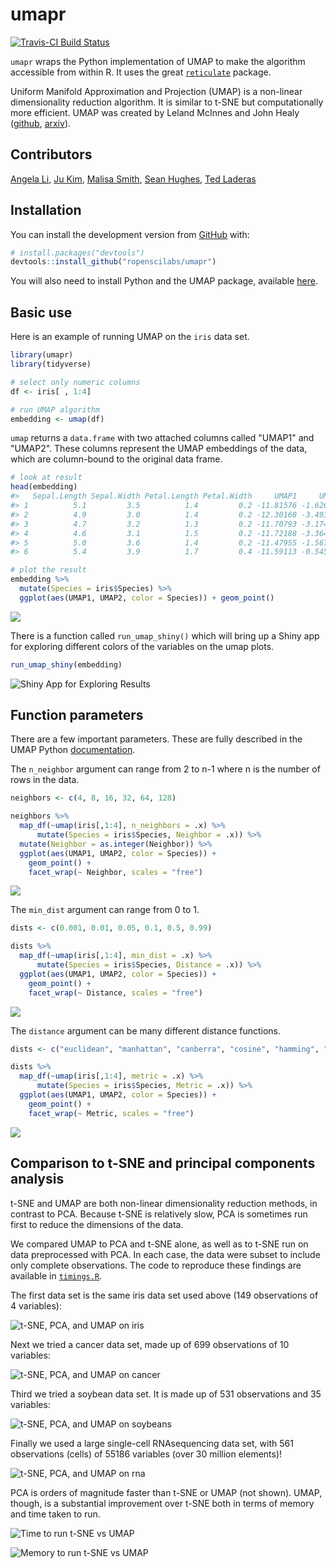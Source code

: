 
<!-- README.md is generated from README.Rmd. Please edit that file -->
umapr
=====

[![Travis-CI Build Status](https://travis-ci.org/ropenscilabs/umapr.svg?branch=master)](https://travis-ci.org/ropenscilabs/umapr)

`umapr` wraps the Python implementation of UMAP to make the algorithm accessible from within R. It uses the great [`reticulate`](https://cran.r-project.org/web/packages/reticulate/index.html) package.

Uniform Manifold Approximation and Projection (UMAP) is a non-linear dimensionality reduction algorithm. It is similar to t-SNE but computationally more efficient. UMAP was created by Leland McInnes and John Healy ([github](https://github.com/lmcinnes/umap), [arxiv](https://arxiv.org/abs/1802.03426)).

Contributors
------------

[Angela Li](https://github.com/angela-li), [Ju Kim](https://github.com/juyeongkim), [Malisa Smith](https://github.com/malisas), [Sean Hughes](https://github.com/seaaan), [Ted Laderas](https://github.com/laderast)

Installation
------------

You can install the development version from [GitHub](https://github.com/) with:

``` r
# install.packages("devtools")
devtools::install_github("ropenscilabs/umapr")
```

You will also need to install Python and the UMAP package, available [here](https://github.com/lmcinnes/umap).

Basic use
---------

Here is an example of running UMAP on the `iris` data set.

``` r
library(umapr)
library(tidyverse)

# select only numeric columns
df <- iris[ , 1:4]

# run UMAP algorithm
embedding <- umap(df)
```

`umap` returns a `data.frame` with two attached columns called "UMAP1" and "UMAP2". These columns represent the UMAP embeddings of the data, which are column-bound to the original data frame.

``` r
# look at result
head(embedding)
#>   Sepal.Length Sepal.Width Petal.Length Petal.Width     UMAP1     UMAP2
#> 1          5.1         3.5          1.4         0.2 -11.81576 -1.626384
#> 2          4.9         3.0          1.4         0.2 -12.30168 -3.493116
#> 3          4.7         3.2          1.3         0.2 -11.70793 -3.174258
#> 4          4.6         3.1          1.5         0.2 -11.72188 -3.364316
#> 5          5.0         3.6          1.4         0.2 -11.47955 -1.567784
#> 6          5.4         3.9          1.7         0.4 -11.59113 -0.545537

# plot the result
embedding %>% 
  mutate(Species = iris$Species) %>%
  ggplot(aes(UMAP1, UMAP2, color = Species)) + geom_point()
```

![](img/unnamed-chunk-3-1.png)

There is a function called `run_umap_shiny()` which will bring up a Shiny app for exploring different colors of the variables on the umap plots.

``` r
run_umap_shiny(embedding)
```

![Shiny App for Exploring Results](img/shiny.png)

Function parameters
-------------------

There are a few important parameters. These are fully described in the UMAP Python [documentation](https://github.com/lmcinnes/umap/blob/bf1c3e5c89ea393c9de10bd66c5e3d9bc30588ee/notebooks/UMAP%20usage%20and%20parameters.ipynb).

The `n_neighbor` argument can range from 2 to n-1 where n is the number of rows in the data.

``` r
neighbors <- c(4, 8, 16, 32, 64, 128)

neighbors %>% 
  map_df(~umap(iris[,1:4], n_neighbors = .x) %>% 
      mutate(Species = iris$Species, Neighbor = .x)) %>% 
  mutate(Neighbor = as.integer(Neighbor)) %>% 
  ggplot(aes(UMAP1, UMAP2, color = Species)) + 
    geom_point() + 
    facet_wrap(~ Neighbor, scales = "free")
```

![](img/unnamed-chunk-5-1.png)

The `min_dist` argument can range from 0 to 1.

``` r
dists <- c(0.001, 0.01, 0.05, 0.1, 0.5, 0.99)

dists %>% 
  map_df(~umap(iris[,1:4], min_dist = .x) %>% 
      mutate(Species = iris$Species, Distance = .x)) %>% 
  ggplot(aes(UMAP1, UMAP2, color = Species)) + 
    geom_point() + 
    facet_wrap(~ Distance, scales = "free")
```

![](img/unnamed-chunk-6-1.png)

The `distance` argument can be many different distance functions.

``` r
dists <- c("euclidean", "manhattan", "canberra", "cosine", "hamming", "dice")

dists %>% 
  map_df(~umap(iris[,1:4], metric = .x) %>% 
      mutate(Species = iris$Species, Metric = .x)) %>% 
  ggplot(aes(UMAP1, UMAP2, color = Species)) + 
    geom_point() + 
    facet_wrap(~ Metric, scales = "free")
```

![](img/unnamed-chunk-7-1.png)

Comparison to t-SNE and principal components analysis
-----------------------------------------------------

t-SNE and UMAP are both non-linear dimensionality reduction methods, in contrast to PCA. Because t-SNE is relatively slow, PCA is sometimes run first to reduce the dimensions of the data.

We compared UMAP to PCA and t-SNE alone, as well as to t-SNE run on data preprocessed with PCA. In each case, the data were subset to include only complete observations. The code to reproduce these findings are available in [`timings.R`](timings.R).

The first data set is the same iris data set used above (149 observations of 4 variables):

![t-SNE, PCA, and UMAP on iris](img/multiple_algorithms_iris.png)

Next we tried a cancer data set, made up of 699 observations of 10 variables:

![t-SNE, PCA, and UMAP on cancer](img/multiple_algorithms_cancer.png)

Third we tried a soybean data set. It is made up of 531 observations and 35 variables:

![t-SNE, PCA, and UMAP on soybeans](img/multiple_algorithms_bean.png)

Finally we used a large single-cell RNAsequencing data set, with 561 observations (cells) of 55186 variables (over 30 million elements)!

![t-SNE, PCA, and UMAP on rna](img/multiple_algorithms_rna.png)

PCA is orders of magnitude faster than t-SNE or UMAP (not shown). UMAP, though, is a substantial improvement over t-SNE both in terms of memory and time taken to run.

![Time to run t-SNE vs UMAP](img/multiple_algorithms_time.png)

![Memory to run t-SNE vs UMAP](img/multiple_algorithms_memory.png)
